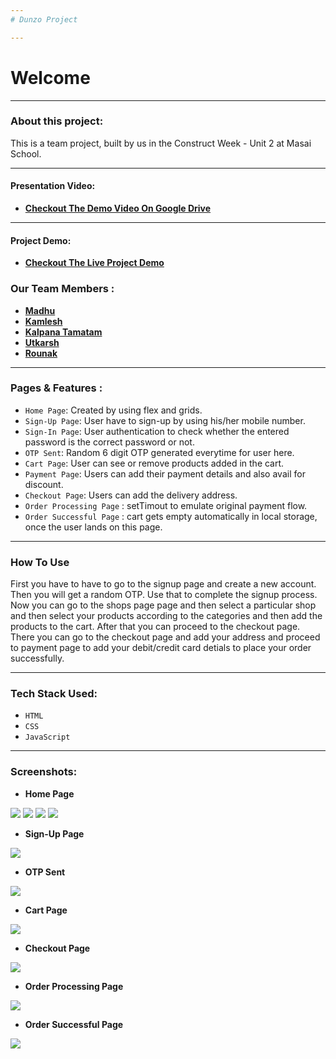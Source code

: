 ```yaml
---
# Dunzo Project

---
```

# Welcome 

---
### About this project:

   This is a team project, built by us in the Construct Week - Unit 2 at Masai School.

---

#### Presentation Video: 
- **[Checkout The Demo Video On Google Drive](link)**

---

#### Project Demo: 
- **[Checkout The Live Project Demo](https://www.dunzo.com/mumbai)**

### Our Team Members :

- **[Madhu](https://github.com/madhuvenkat6)**
- **[Kamlesh](https://github.com/Kamleshfw11179)**
- **[Kalpana Tamatam](https://github.com/kalpana123-1)**
- **[Utkarsh](https://github.com/)**
- **[Rounak](https://github.com/Rounak1234567)**

---

### Pages & Features :

- `Home Page`: Created by using flex and grids.
- `Sign-Up Page`: User have to sign-up by using his/her mobile number.
- `Sign-In Page`: User authentication to check whether the entered password is the correct password or not.
- `OTP Sent`: Random 6 digit OTP generated everytime for user here.
- `Cart Page`: User can see or remove products added in the cart.
- `Payment Page`: Users can add their payment details and also avail for discount.
- `Checkout Page`: Users can add the delivery address.
- `Order Processing Page` : setTimout to emulate original payment flow.
- `Order Successful Page` : cart gets empty automatically in local storage, once the user lands on this page.

---

### How To Use

First you have to have to go to the signup page and create a new account. Then you will get a random OTP. Use that to complete the signup process. Now you can go to the shops page page and then select a particular shop and then select your products according to the categories and then add the products to the cart. After that you can proceed to the checkout page. There you can go to the checkout page and add your address and proceed to payment page to add your debit/credit card detials to place your order successfully.

---

### Tech Stack Used: 

- `HTML`
- `CSS`
- `JavaScript`

---

### Screenshots:

- **Home Page**

<img height src="https://github.com/Rounak1234567/Dunzo/blob/test/screenshots/landing%20page/landing%20page%201.png"/>
<img height src="https://github.com/Rounak1234567/Dunzo/blob/test/screenshots/landing%20page/landing%20page%202.png"/>
<img height src="https://github.com/Rounak1234567/Dunzo/blob/test/screenshots/landing%20page/landing%20page%203.png"/>
<img height src="https://github.com/Rounak1234567/Dunzo/blob/test/screenshots/landing%20page/landing%20page%204.png"/>



- **Sign-Up Page**

<img height src="https://github.com/Rounak1234567/Dunzo/blob/test/screenshots/signup%20page.png"/>

- **OTP Sent**

<img height src="https://github.com/Rounak1234567/Dunzo/blob/test/screenshots/otp.png"/>

- **Cart Page**

<img height src="https://github.com/Rounak1234567/Dunzo/blob/test/screenshots/groceries.png"/>

- **Checkout Page**

<img height src="https://github.com/Rounak1234567/Dunzo/blob/test/screenshots/add%20card.png"/>

- **Order Processing Page**

<img height src="https://github.com/Rounak1234567/Dunzo/blob/test/screenshots/payment%20loading.png"/>

- **Order Successful Page**

<img height src="https://github.com/Rounak1234567/Dunzo/blob/test/screenshots/payment%20successful.png"/>
